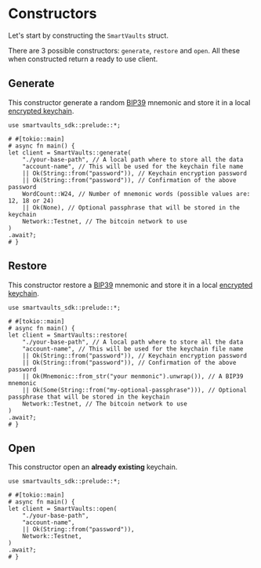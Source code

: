 # Constructors

Let's start by constructing the `SmartVaults` struct.

There are 3 possible constructors: `generate`, `restore` and `open`.
All these when constructed return a ready to use client.

## Generate

This constructor generate a random [BIP39](https://github.com/bitcoin/bips/blob/master/bip-0039.mediawiki) mnemonic and store
it in a local [encrypted keychain](./keychain/01-index.md).

```rust,no_run
use smartvaults_sdk::prelude::*;

# #[tokio::main]
# async fn main() {
let client = SmartVaults::generate(
    "./your-base-path", // A local path where to store all the data
    "account-name", // This will be used for the keychain file name
    || Ok(String::from("password")), // Keychain encryption password
    || Ok(String::from("password")), // Confirmation of the above password
    WordCount::W24, // Number of mnemonic words (possible values are: 12, 18 or 24)
    || Ok(None), // Optional passphrase that will be stored in the keychain
    Network::Testnet, // The bitcoin network to use
)
.await?;
# }
```

## Restore

This constructor restore a [BIP39](https://github.com/bitcoin/bips/blob/master/bip-0039.mediawiki) mnemonic and store
it in a local [encrypted keychain](./keychain/01-index.md).

```rust,no_run
use smartvaults_sdk::prelude::*;

# #[tokio::main]
# async fn main() {
let client = SmartVaults::restore(
    "./your-base-path", // A local path where to store all the data
    "account-name", // This will be used for the keychain file name
    || Ok(String::from("password")), // Keychain encryption password
    || Ok(String::from("password")), // Confirmation of the above password
    || Ok(Mnemonic::from_str("your menmonic").unwrap()), // A BIP39 mnemonic
    || Ok(Some(String::from("my-optional-passphrase"))), // Optional passphrase that will be stored in the keychain
    Network::Testnet, // The bitcoin network to use
)
.await?;
# }
```

## Open

This constructor open an **already existing** keychain.

```rust,no_run
use smartvaults_sdk::prelude::*;

# #[tokio::main]
# async fn main() {
let client = SmartVaults::open(
    "./your-base-path",
    "account-name",
    || Ok(String::from("password")),
    Network::Testnet,
)
.await?;
# }
```